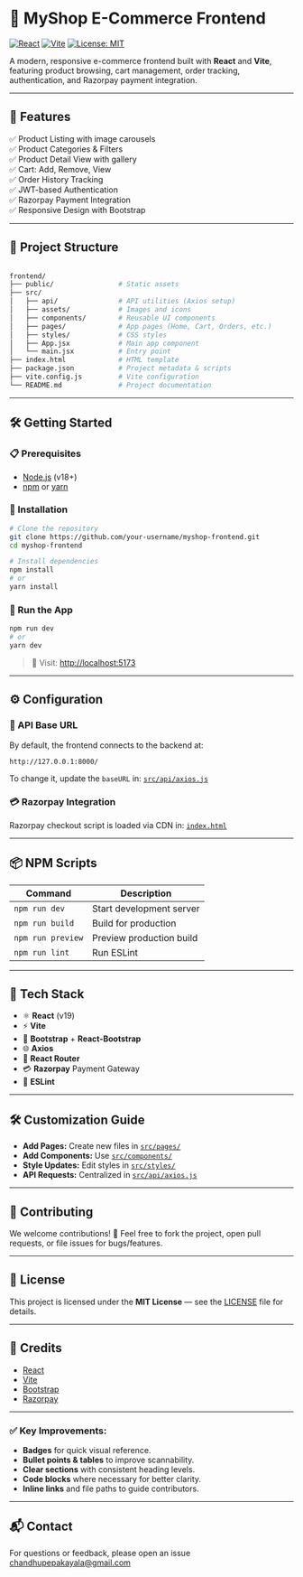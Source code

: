 # 🛒 MyShop E-Commerce Frontend

[![React](https://img.shields.io/badge/React-19-blue?logo=react)](https://react.dev/)
[![Vite](https://img.shields.io/badge/Vite-Frontend%20Bundler-ff69b4?logo=vite)](https://vitejs.dev/)
[![License: MIT](https://img.shields.io/badge/License-MIT-yellow.svg)](LICENSE)

A modern, responsive e-commerce frontend built with **React** and **Vite**, featuring product browsing, cart management, order tracking, authentication, and Razorpay payment integration.

---

## 🚀 Features

✅ Product Listing with image carousels  
✅ Product Categories & Filters  
✅ Product Detail View with gallery  
✅ Cart: Add, Remove, View  
✅ Order History Tracking  
✅ JWT-based Authentication  
✅ Razorpay Payment Integration  
✅ Responsive Design with Bootstrap

---

## 📁 Project Structure

```bash

frontend/
├── public/                # Static assets
├── src/
│   ├── api/               # API utilities (Axios setup)
│   ├── assets/            # Images and icons
│   ├── components/        # Reusable UI components
│   ├── pages/             # App pages (Home, Cart, Orders, etc.)
│   ├── styles/            # CSS styles
│   ├── App.jsx            # Main app component
│   └── main.jsx           # Entry point
├── index.html             # HTML template
├── package.json           # Project metadata & scripts
├── vite.config.js         # Vite configuration
└── README.md              # Project documentation

````

---

## 🛠️ Getting Started

### 📋 Prerequisites

- [Node.js](https://nodejs.org/) (v18+)
- [npm](https://www.npmjs.com/) or [yarn](https://yarnpkg.com/)

### 🚚 Installation

```bash
# Clone the repository
git clone https://github.com/your-username/myshop-frontend.git
cd myshop-frontend

# Install dependencies
npm install
# or
yarn install
````

### 🚀 Run the App

```bash
npm run dev
# or
yarn dev
```

> 🧭 Visit: [http://localhost:5173](http://localhost:5173)

---

## ⚙️ Configuration

### 🔗 API Base URL

By default, the frontend connects to the backend at:

```
http://127.0.0.1:8000/
```

To change it, update the `baseURL` in:
[`src/api/axios.js`](src/api/axios.js)

### 💳 Razorpay Integration

Razorpay checkout script is loaded via CDN in:
[`index.html`](index.html)

---

## 📦 NPM Scripts

| Command           | Description              |
| ----------------- | ------------------------ |
| `npm run dev`     | Start development server |
| `npm run build`   | Build for production     |
| `npm run preview` | Preview production build |
| `npm run lint`    | Run ESLint               |

---

## 🧩 Tech Stack

* ⚛️ **React** (v19)
* ⚡ **Vite**
* 🎨 **Bootstrap** + **React-Bootstrap**
* 🌐 **Axios**
* 🔀 **React Router**
* 💳 **Razorpay** Payment Gateway
* 🧹 **ESLint**

---

## 🛠️ Customization Guide

* **Add Pages:** Create new files in [`src/pages/`](src/pages/)
* **Add Components:** Use [`src/components/`](src/components/)
* **Style Updates:** Edit styles in [`src/styles/`](src/styles/)
* **API Requests:** Centralized in [`src/api/axios.js`](src/api/axios.js)

---

## 🤝 Contributing

We welcome contributions! 🎉
Feel free to fork the project, open pull requests, or file issues for bugs/features.

---

## 📄 License

This project is licensed under the **MIT License** — see the [LICENSE](LICENSE) file for details.

---

## 🙌 Credits

* [React](https://react.dev/)
* [Vite](https://vitejs.dev/)
* [Bootstrap](https://getbootstrap.com/)
* [Razorpay](https://razorpay.com/)

---

### ✅ Key Improvements:
- **Badges** for quick visual reference.
- **Bullet points & tables** to improve scannability.
- **Clear sections** with consistent heading levels.
- **Code blocks** where necessary for better clarity.
- **Inline links** and file paths to guide contributors.

---

## 📬 Contact

For questions or feedback, please open an issue [chandhupepakayala@gmail.com](mailto:chandhupepakayala@gmail.com)